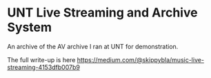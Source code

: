 # UNT Live Streaming and Archive System
An archive of the AV archive I ran at UNT for demonstration.

The full write-up is here https://medium.com/@skippybla/music-live-streaming-4153dfb007b9
